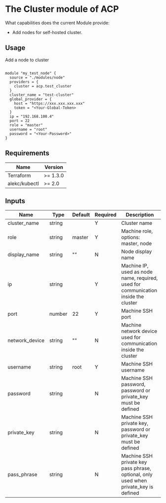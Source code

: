 # The Cluster module of ACP

What capabilities does the current Module provide:

- Add nodes for self-hosted cluster.

## Usage

Add a node to cluster
```

module "my_test_node" {
  source = "./modules/node"
  providers = {
    cluster = acp.test_cluster
  }
  cluster_name = "test-cluster"
  global_provider = {
    host = "https://xxx.xxx.xxx.xxx"
    token = "<Your-Global-Token>
  }
  ip = "192.168.100.4"
  port = 22
  role = "master"
  username = "root"
  password = "<Your-Password>"
}
```


## Requirements
| Name | Version |
|------|---------|
| Terraform | >= 1.3.0 |
| alekc/kubectl | >= 2.0 |

## Inputs

| Name | Type | Default | Required | Description |
|------|-------------|------|---------|----------|
| cluster_name | string |  | Y | Cluster name |
| role | string | master | Y | Machine role, options: master, node |
| display_name | string | "" | N | Node display name |
| ip | string |  | Y | Machine IP, used as node name, required, used for communication inside the cluster |
| port | number | 22 | Y | Machine SSH port |
| network_device | string | "" | N | Machine network device used for communication inside the cluster |
| username | string | root | Y | Machine SSH username |
| password | string |  | N | Machine SSH password, password or private_key must be defined |
| private_key | string | | N | Machine SSH private key, password or private_key must be defined |
| pass_phrase | string |  | N | Machine SSH private key pass phrase, optional, only used when private_key is defined  |
